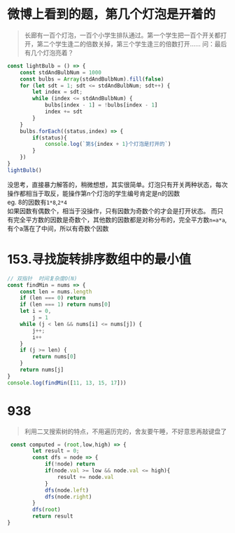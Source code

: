 # 微博上看到的题，第几个灯泡是开着的

> 长廊有一百个灯泡，一百个小学生排队通过。第一个学生把一百个开关都打开，第二个学生逢二的倍数关掉，第三个学生逢三的倍数打开……  问：最后有几个灯泡亮着？ ​​

```js
const lightBulb = () => {
    const stdAndBulbNum = 1000
    const bulbs = Array(stdAndBulbNum).fill(false)
    for (let sdt = 1; sdt <= stdAndBulbNum; sdt++) {
        let index = sdt;
        while (index <= stdAndBulbNum) {
            bulbs[index - 1] = !bulbs[index - 1]
            index += sdt
        }
    }
    bulbs.forEach((status,index) => {
        if(status){
            console.log(`第${index + 1}个灯泡是打开的`)
        }
    })
}
lightBulb()
```

没思考，直接暴力解答的，稍微想想，其实很简单。灯泡只有开关两种状态，每次操作都相当于取反，能操作第n个灯泡的学生编号肯定是n的因数     
eg.  8的因数有`1*8`,`2*4`   
如果因数有偶数个，相当于没操作，只有因数为奇数个的才会是打开状态。
而只有完全平方数的因数是奇数个，其他数的因数都是对称分布的，完全平方数`n=a*a`,有个a落在了中间，所以有奇数个因数


# 153.寻找旋转排序数组中的最小值

```js
// 双指针  时间复杂度O(N)
const findMin = nums => {
    const len = nums.length
    if (len === 0) return
    if (len === 1) return nums[0]
    let i = 0,
        j = 1
    while (j < len && nums[i] <= nums[j]) {
        j++;
        i++
    }
    if (j >= len) {
        return nums[0]
    }
    return nums[j]
}
console.log(findMin([11, 13, 15, 17]))
```

# 938  
> 利用二叉搜索树的特点，不用遍历完的，舍友要午睡，不好意思再敲键盘了
```js
 const computed = (root,low,high) => {
        let result = 0;
        const dfs = node => {
            if(!node) return
            if(node.val >= low && node.val <= high){
                result += node.val
            }
            dfs(node.left)
            dfs(node.right)
        }
        dfs(root)
        return result
}
```


